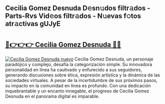 ## Cecilia Gomez Desnuda D𝚎sn𝚞dos filtr𝚊dos - Parts-Rvs Vid𝚎os filtr𝚊dos - N𝚞evas f𝚘tos atr𝚊ctivas gUJyE

# <h2><a href="http://mb7yc4.tromn.icu/?c=Cecilia+Gomez+Desnuda">🔗👉👉👉 Cecilia Gomez Desnuda 🔗🔗</a></h2>

[![Cecilia Gomez Desnuda nuevo](https://i.imgur.com/pEAQMta.gif)](http://mb7yc4.tromn.icu/?c=Cecilia+Gomez+Desnuda)
Cecilia Gomez Desnuda, un personaje paradójico y complejo, desafía la categorización simple. Su innovadora personalidad en línea ha cautivado y enfurecido a sus seguidores, generando discusiones sobre ética, expresión artística y la dinámica de las sociedades virtuales. A pesar de la incertidumbre de sus próximos pasos, su impacto en la comunidad en línea es profundo. Con una dedicación inquebrantable y un encanto innegable, el progreso de Cecilia Gomez Desnuda en el panorama digital es imparable.
